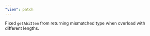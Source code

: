 ```yaml
---
"viem": patch
---
```


Fixed `getAbiItem` from returning mismatched type when overload with different lengths.
